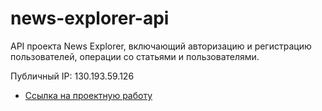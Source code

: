 # news-explorer-api
API проекта News Explorer, включающий авторизацию и регистрацию пользователей, операции со статьями и пользователями.

Публичный IP: 130.193.59.126

* [Ссылка на проектную работу](https://www.api.news.students.nomoreparties.xyz)
